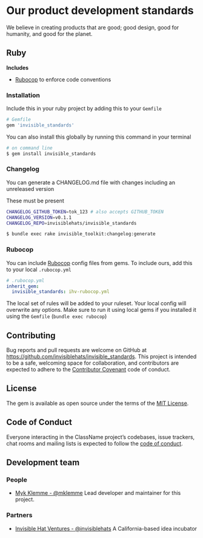 # Our product development standards

We believe in creating products that are good; good design, good for humanity, and good for the planet.

## Ruby

**Includes**

- [Rubocop](https://www.rubocop.org/) to enforce code conventions

### Installation

Include this in your ruby project by adding this to your `Gemfile`

```bash
# Gemfile
gem 'invisible_standards'
```

You can also install this globally by running this command in your terminal

```bash
# on command line
$ gem install invisible_standards
```

### Changelog

You can generate a CHANGELOG.md file with changes including an unreleased version

These must be present
```bash
CHANGELOG_GITHUB_TOKEN=tok_123 # also accepts GITHUB_TOKEN
CHANGELOG_VERSION=v0.1.1
CHANGELOG_REPO=invisiblehats/invisible_standards
```

```bash
$ bundle exec rake invisible_toolkit:changelog:generate
```

### Rubocop

You can include [Rubocop](https://www.rubocop.org/) config files from gems. To include ours, add this to your local `.rubocop.yml`

```yml
# .rubocop.yml
inherit_gem:
  invisible_standards: ihv-rubocop.yml
```

The local set of rules will be added to your ruleset. Your local config will overwrite any options. Make sure to run it using local gems if you installed it using the `Gemfile` (`bundle exec rubocop`)

## Contributing

Bug reports and pull requests are welcome on GitHub at https://github.com/invisiblehats/invisible_standards. This project is intended to be a safe, welcoming space for collaboration, and contributors are expected to adhere to the [Contributor Covenant](http://contributor-covenant.org) code of conduct.

## License

The gem is available as open source under the terms of the [MIT License](https://opensource.org/licenses/MIT).

## Code of Conduct

Everyone interacting in the ClassName project’s codebases, issue trackers, chat rooms and mailing lists is expected to follow the [code of conduct](https://github.com/[USERNAME]/invisible_standards/blob/master/CODE_OF_CONDUCT.md).

## Development team

### People

- [Myk Klemme - @mklemme](https://github.com/mklemme) Lead developer and maintainer for this project.

### Partners

- [Invisible Hat Ventures - @invisiblehats](https://github.com/invisiblehats) A California-based idea incubator
